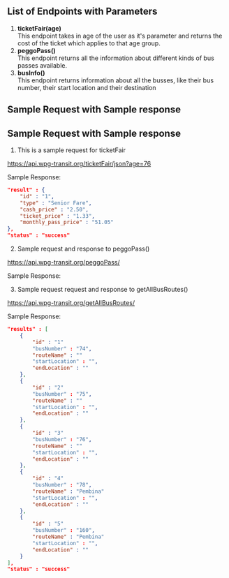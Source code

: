 ## List of Endpoints with Parameters

1. **ticketFair(age)**<br>
This endpoint takes in age of the user as it's parameter and returns the cost of the ticket which applies to that age group.
1. **peggoPass()** <br>
This endpoint returns all the information about different kinds of bus passes available. 
1. **busInfo()** <br>
This endpoint returns information about all the busses, like their bus number, their start location and their destination

## Sample Request with Sample response

## Sample Request with Sample response

1) This is a sample request for ticketFair

https://api.wpg-transit.org/ticketFair/json?age=76

Sample Response: 
```json
"result" : {
    "id" : "1",
    "type" : "Senior Fare",
    "cash_price" : "2.50",
    "ticket_price" : "1.33",
    "monthly_pass_price" : "51.05"
},
"status" : "success"
```
2) Sample request and response to peggoPass()

https://api.wpg-transit.org/peggoPass/

Sample Response:

3) Sample request request and response to getAllBusRoutes()

https://api.wpg-transit.org/getAllBusRoutes/

Sample Response:


```json
"results" : [
    {
        "id" : "1"
        "busNumber" : "74",
        "routeName" : ""
        "startLocation" : "", 
        "endLocation" : ""
    },
    {
        "id" : "2"
        "busNumber" : "75",
        "routeName" : ""
        "startLocation" : "", 
        "endLocation" : ""
    },
    {
        "id" : "3"
        "busNumber" : "76",
        "routeName" : ""
        "startLocation" : "", 
        "endLocation" : ""
    },
    {
        "id" : "4"
        "busNumber" : "78",
        "routeName" : "Pembina"
        "startLocation" : "", 
        "endLocation" : ""
    },
    {
        "id" : "5"
        "busNumber" : "160",
        "routeName" : "Pembina"
        "startLocation" : "", 
        "endLocation" : ""
    }
],
"status" : "success"
```
